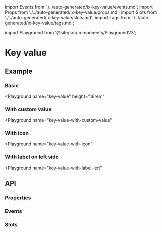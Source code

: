 import Events from './../auto-generated/ix-key-value/events.md';
import Props from './../auto-generated/ix-key-value/props.md';
import Slots from './../auto-generated/ix-key-value/slots.md';
import Tags from './../auto-generated/ix-key-value/tags.md';

import Playground from '@site/src/components/PlaygroundV3';

# Key value

<Tags />

## Example

### Basic

<Playground
  name="key-value" 
  height="16rem"
  >
</Playground>

### With custom value

<Playground
  name="key-value-with-custom-value"
  >
</Playground>

### With icon

<Playground
  name="key-value-with-icon"
  >
</Playground>

### With label on left side

<Playground
  name="key-value-with-label-left"
  >
</Playground>

## API

### Properties

<Props />

### Events 

<Events />

### Slots

<Slots />
